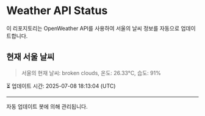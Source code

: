 
# Weather API Status

이 리포지토리는 OpenWeather API를 사용하여 서울의 날씨 정보를 자동으로 업데이트합니다.

## 현재 서울 날씨
> 서울의 현재 날씨: broken clouds, 온도: 26.33°C, 습도: 91%

⏳ 업데이트 시간: 2025-07-08 18:13:04 (UTC)

---
자동 업데이트 봇에 의해 관리됩니다.
